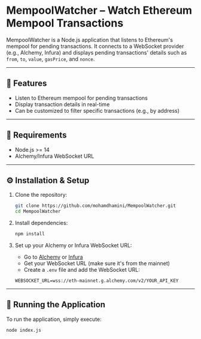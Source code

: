 # MempoolWatcher – Watch Ethereum Mempool Transactions

MempoolWatcher is a Node.js application that listens to Ethereum's mempool for pending transactions. It connects to a WebSocket provider (e.g., Alchemy, Infura) and displays pending transactions' details such as `from`, `to`, `value`, `gasPrice`, and `nonce`.

---

## 🚀 Features

- Listen to Ethereum mempool for pending transactions
- Display transaction details in real-time
- Can be customized to filter specific transactions (e.g., by address)

---

## 🧰 Requirements

- Node.js >= 14
- Alchemy/Infura WebSocket URL

---

## ⚙️ Installation & Setup

1. Clone the repository:

    ```bash
    git clone https://github.com/mohamdhamini/MempoolWatcher.git
    cd MempoolWatcher
    ```

2. Install dependencies:

    ```bash
    npm install
    ```

3. Set up your Alchemy or Infura WebSocket URL:
    - Go to [Alchemy](https://www.alchemy.com) or [Infura](https://infura.io/)
    - Get your WebSocket URL (make sure it's from the mainnet)
    - Create a `.env` file and add the WebSocket URL:

    ```env
    WEBSOCKET_URL=wss://eth-mainnet.g.alchemy.com/v2/YOUR_API_KEY
    ```

---

## 🧪 Running the Application

To run the application, simply execute:

```bash
node index.js
